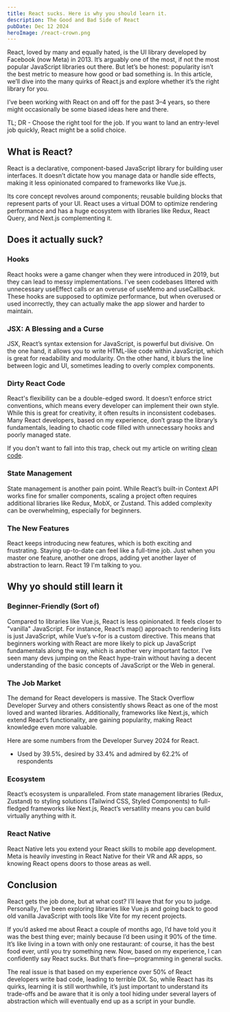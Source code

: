 ```yaml
---
title: React sucks. Here is why you should learn it.
description: The Good and Bad Side of React
pubDate: Dec 12 2024
heroImage: /react-crown.png
---
```


React, loved by many and equally hated, is the UI library developed by Facebook (now Meta) in 2013. It’s arguably one of the most, if not the most popular JavaScript libraries out there. But let’s be honest: popularity isn’t the best metric to measure how good or bad something is. In this article, we’ll dive into the many quirks of React.js and explore whether it’s the right library for you.

I’ve been working with React on and off for the past 3–4 years, so there might occasionally be some biased ideas here and there.

TL; DR - Choose the right tool for the job. If you want to land an entry-level job quickly, React might be a solid choice.

## What is React?
React is a declarative, component-based JavaScript library for building user interfaces. It doesn’t dictate how you manage data or handle side effects, making it less opinionated compared to frameworks like Vue.js.

Its core concept revolves around components; reusable building blocks that represent parts of your UI. React uses a virtual DOM to optimize rendering performance and has a huge ecosystem with libraries like Redux, React Query, and Next.js complementing it.

## Does it actually suck?
### Hooks
React hooks were a game changer when they were introduced in 2019, but they can lead to messy implementations. I’ve seen codebases littered with unnecessary useEffect calls or an overuse of useMemo and useCallback. These hooks are supposed to optimize performance, but when overused or used incorrectly, they can actually make the app slower and harder to maintain.

### JSX: A Blessing and a Curse
JSX, React’s syntax extension for JavaScript, is powerful but divisive. On the one hand, it allows you to write HTML-like code within JavaScript, which is great for readability and modularity. On the other hand, it blurs the line between logic and UI, sometimes leading to overly complex components.

### Dirty React Code
React's flexibility can be a double-edged sword. It doesn’t enforce strict conventions, which means every developer can implement their own style. While this is great for creativity, it often results in inconsistent codebases. Many React developers, based on my experience, don’t grasp the library’s fundamentals, leading to chaotic code filled with unnecessary hooks and poorly managed state.

If you don't want to fall into this trap, check out my article on writing [clean code](/blog/clean-code).

### State Management
State management is another pain point. While React’s built-in Context API works fine for smaller components, scaling a project often requires additional libraries like Redux, MobX, or Zustand. This added complexity can be overwhelming, especially for beginners.

### The New Features
React keeps introducing new features, which is both exciting and frustrating. Staying up-to-date can feel like a full-time job. Just when you master one feature, another one drops, adding yet another layer of abstraction to learn. React 19 I'm talking to you.

## Why yo should still learn it
### Beginner-Friendly (Sort of)
Compared to libraries like Vue.js, React is less opinionated. It feels closer to "vanilla" JavaScript. For instance, React’s map() approach to rendering lists is just JavaScript, while Vue’s v-for is a custom directive. This means that beginners working with React are more likely to pick up JavaScript fundamentals along the way, which is another very important factor. I've seen many devs jumping on the React hype-train without having a decent understanding of the basic concepts of JavaScript or the Web in general.

### The Job Market
The demand for React developers is massive. The Stack Overflow Developer Survey and others consistently shows React as one of the most loved and wanted libraries. Additionally, frameworks like Next.js, which extend React’s functionality, are gaining popularity, making React knowledge even more valuable.

Here are some numbers from the Developer Survey 2024 for React.

- Used by 39.5%, desired by 33.4% and admired by 62.2% of respondents

### Ecosystem
React’s ecosystem is unparalleled. From state management libraries (Redux, Zustand) to styling solutions (Tailwind CSS, Styled Components) to full-fledged frameworks like Next.js, React’s versatility means you can build virtually anything with it.

### React Native
React Native lets you extend your React skills to mobile app development. Meta is heavily investing in React Native for their VR and AR apps, so knowing React opens doors to those areas as well.

## Conclusion
React gets the job done, but at what cost? I’ll leave that for you to judge. Personally, I’ve been exploring libraries like Vue.js and going back to good old vanilla JavaScript with tools like Vite for my recent projects.

If you’d asked me about React a couple of months ago, I’d have told you it was the best thing ever; mainly because I’d been using it 90% of the time. It’s like living in a town with only one restaurant: of course, it has the best food ever, until you try something new. Now, based on my experience, I can confidently say React sucks. But that’s fine—programming in general sucks.

The real issue is that based on my experience over 50% of React developers write bad code, leading to terrible DX. So, while React has its quirks, learning it is still worthwhile, it’s just important to understand its trade-offs and be aware that it is only a tool hiding under several layers of abstraction which will eventually end up as a script in your bundle.